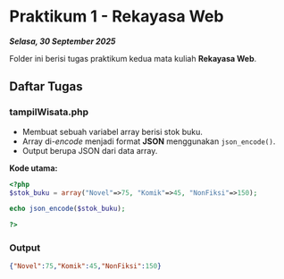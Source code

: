 # Praktikum 1 - Rekayasa Web

***Selasa, 30 September 2025***

Folder ini berisi tugas praktikum kedua mata kuliah **Rekayasa Web**.

## Daftar Tugas

### tampilWisata.php
- Membuat sebuah variabel array berisi stok buku.
- Array di-*encode* menjadi format **JSON** menggunakan `json_encode()`.
- Output berupa JSON dari data array.

**Kode utama:**
```php
<?php
$stok_buku = array("Novel"=>75, "Komik"=>45, "NonFiksi"=>150);

echo json_encode($stok_buku);

?>
```
### Output
```json
{"Novel":75,"Komik":45,"NonFiksi":150}
```
